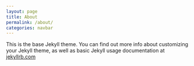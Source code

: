 ```yaml
---
layout: page
title: About
permalink: /about/
categories: navbar
---
```


This is the base Jekyll theme. You can find out more info about customizing your Jekyll theme, as well as basic Jekyll usage documentation at [jekyllrb.com](http://jekyllrb.com/)
